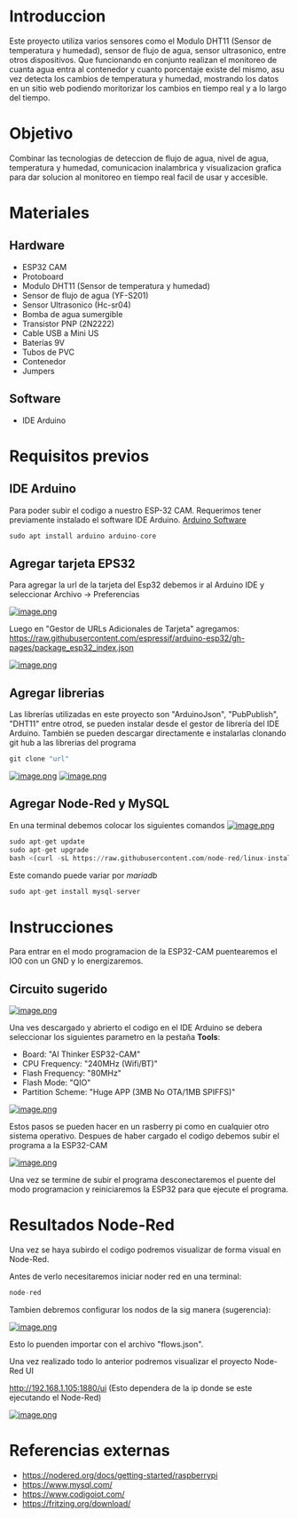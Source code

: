 # Introduccion
Este proyecto utiliza varios sensores como el Modulo DHT11 (Sensor de temperatura y humedad), sensor de flujo de agua, sensor ultrasonico, entre otros dispositivos. Que funcionando en conjunto realizan el monitoreo de cuanta agua entra al contenedor y cuanto porcentaje existe del mismo, asu vez detecta los cambios de temperatura y humedad, mostrando los datos  en un sitio web podiendo moritorizar los cambios en tiempo real y a lo largo del tiempo.

# Objetivo
Combinar las tecnologias de deteccion de flujo de agua, nivel de agua, temperatura y humedad, comunicacion inalambrica y visualizacion grafica para dar solucion al monitoreo en tiempo real facil de usar y accesible.

# Materiales
## Hardware 
- ESP32 CAM
- Protoboard
- Modulo DHT11 (Sensor de temperatura y humedad)
- Sensor de flujo de agua (YF-S201)
- Sensor Ultrasonico (Hc-sr04)
- Bomba de agua sumergible
- Transistor PNP (2N2222)
- Cable USB a Mini US
- Baterías 9V
- Tubos de PVC
- Contenedor
- Jumpers

## Software
- IDE Arduino

# Requisitos previos
## IDE Arduino
Para poder subir el codigo a nuestro ESP-32 CAM. Requerimos tener previamente instalado el software IDE Arduino.
[Arduino Software](https://www.arduino.cc/en/software)

```python
sudo apt install arduino arduino-core
```
## Agregar tarjeta EPS32
Para agregar la url de la tarjeta del Esp32 debemos ir al Arduino IDE y seleccionar Archivo -> Preferencias

[![image.png](https://i.postimg.cc/MZg0LP9S/image.png)](https://postimg.cc/s19ZQcF6)

Luego en "Gestor de URLs Adicionales de Tarjeta" agregamos: https://raw.githubusercontent.com/espressif/arduino-esp32/gh-pages/package_esp32_index.json

[![image.png](https://i.postimg.cc/5t98zZ2w/image.png)](https://postimg.cc/3k6y5fpR)

## Agregar librerias
Las librerías utilizadas en este proyecto son "ArduinoJson", "PubPublish", "DHT11" entre otrod, se pueden instalar desde el gestor de librería del IDE Arduino. También se pueden descargar directamente e instalarlas clonando  git hub a las librerias del programa
```python
git clone "url"
```

[![image.png](https://i.postimg.cc/7hS5dVLH/image.png)](https://postimg.cc/dZtQTGdp)
[![image.png](https://i.postimg.cc/FK17NmKn/image.png)](https://postimg.cc/4KkJQDVz)

## Agregar Node-Red y MySQL
En una terminal debemos colocar los siguientes comandos
[![image.png](https://i.postimg.cc/xdWTQzhc/image.png)](https://postimg.cc/7CnyMfxk)

```python
sudo apt-get update
sudo apt-get upgrade
bash <(curl -sL https://raw.githubusercontent.com/node-red/linux-installers/master/deb/update-nodejs-and-nodered)
```

Este comando puede variar por *mariadb*
```python
sudo apt-get install mysql-server
```
# Instrucciones
Para entrar en el modo programacion de la ESP32-CAM puentearemos el IO0 con un GND y lo energizaremos.

## Circuito sugerido
[![image.png](https://i.postimg.cc/Gp7QMcBL/image.png)](https://postimg.cc/hJmTvRb6)

Una ves descargado y abrierto el codigo en el IDE Arduino se debera seleccionar los siguientes parametro en la pestaña __Tools__:
- Board: "AI Thinker ESP32-CAM"
- CPU Frequency: "240MHz (Wifi/BT)"
- Flash Frequency: "80MHz"
- Flash Mode: "QIO"
- Partition Scheme: "Huge APP (3MB No OTA/1MB SPIFFS)"

[![image.png](https://i.postimg.cc/fbzscvX4/image.png)](https://postimg.cc/tsM8yW2D)

Estos pasos se pueden hacer en un rasberry pi como en cualquier otro sistema operativo.
Despues de haber cargado  el codigo debemos subir el programa a la ESP32-CAM

[![image.png](https://i.postimg.cc/SKghDz7n/image.png)](https://postimg.cc/B8Pkvbz3)

Una vez se termine de subir el programa desconectaremos el puente del modo programacion y reiniciaremos la ESP32 para que ejecute el programa.

# Resultados Node-Red
Una vez se haya subirdo el codigo podremos visualizar de forma visual en Node-Red.

Antes de verlo necesitaremos iniciar noder red en una terminal:
```python
node-red
```
Tambien debremos configurar los nodos de la sig manera (sugerencia):

[![image.png](https://i.postimg.cc/9QzKCNGQ/image.png)](https://postimg.cc/0zRcCnWT)

Esto lo puenden importar con el archivo "flows.json".

Una vez realizado todo lo anterior podremos visualizar el proyecto Node-Red UI

http://192.168.1.105:1880/ui (Esto dependera de la ip donde se este ejecutando el Node-Red)

[![image.png](https://i.postimg.cc/Yq0bWLjX/image.png)](https://postimg.cc/4mC6Cd6t)

# Referencias externas
* https://nodered.org/docs/getting-started/raspberrypi
* https://www.mysql.com/
* https://www.codigoiot.com/
* https://fritzing.org/download/
